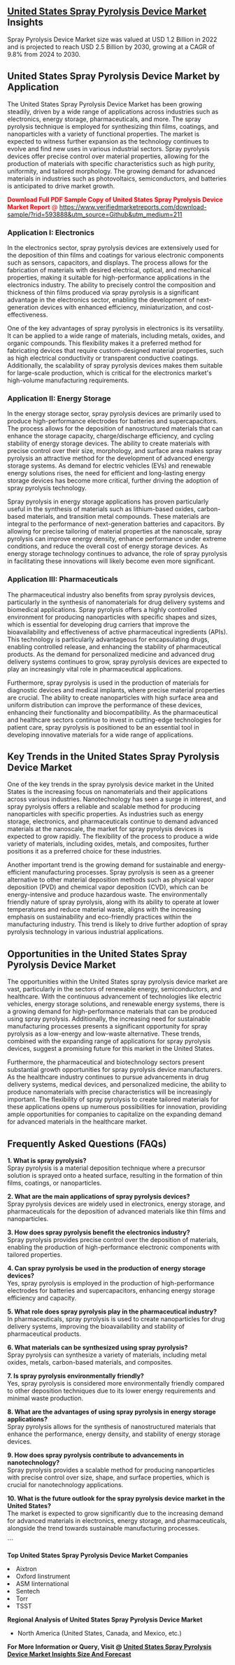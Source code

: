 <h2><a href="https://www.verifiedmarketreports.com/download-sample/?rid=593888&amp;utm_source=Github&amp;utm_medium=211" target="_blank">United States Spray Pyrolysis Device Market</a> Insights</h2><p>Spray Pyrolysis Device Market size was valued at USD 1.2 Billion in 2022 and is projected to reach USD 2.5 Billion by 2030, growing at a CAGR of 9.8% from 2024 to 2030.</p><p><h2>United States Spray Pyrolysis Device Market by Application</h2><p>The United States Spray Pyrolysis Device Market has been growing steadily, driven by a wide range of applications across industries such as electronics, energy storage, pharmaceuticals, and more. The spray pyrolysis technique is employed for synthesizing thin films, coatings, and nanoparticles with a variety of functional properties. The market is expected to witness further expansion as the technology continues to evolve and find new uses in various industrial sectors. Spray pyrolysis devices offer precise control over material properties, allowing for the production of materials with specific characteristics such as high purity, uniformity, and tailored morphology. The growing demand for advanced materials in industries such as photovoltaics, semiconductors, and batteries is anticipated to drive market growth.<p><span class=""><span style="color: #ff0000;"><strong>Download Full PDF Sample Copy of United States Spray Pyrolysis Device Market Report</strong> @ </span><a href="https://www.verifiedmarketreports.com/download-sample/?rid=593888&amp;utm_source=Github&amp;utm_medium=211" target="_blank">https://www.verifiedmarketreports.com/download-sample/?rid=593888&amp;utm_source=Github&amp;utm_medium=211</a></span></p><h3>Application I: Electronics</h3><p>In the electronics sector, spray pyrolysis devices are extensively used for the deposition of thin films and coatings for various electronic components such as sensors, capacitors, and displays. The process allows for the fabrication of materials with desired electrical, optical, and mechanical properties, making it suitable for high-performance applications in the electronics industry. The ability to precisely control the composition and thickness of thin films produced via spray pyrolysis is a significant advantage in the electronics sector, enabling the development of next-generation devices with enhanced efficiency, miniaturization, and cost-effectiveness.</p><p>One of the key advantages of spray pyrolysis in electronics is its versatility. It can be applied to a wide range of materials, including metals, oxides, and organic compounds. This flexibility makes it a preferred method for fabricating devices that require custom-designed material properties, such as high electrical conductivity or transparent conductive coatings. Additionally, the scalability of spray pyrolysis devices makes them suitable for large-scale production, which is critical for the electronics market's high-volume manufacturing requirements.</p><h3>Application II: Energy Storage</h3><p>In the energy storage sector, spray pyrolysis devices are primarily used to produce high-performance electrodes for batteries and supercapacitors. The process allows for the deposition of nanostructured materials that can enhance the storage capacity, charge/discharge efficiency, and cycling stability of energy storage devices. The ability to create materials with precise control over their size, morphology, and surface area makes spray pyrolysis an attractive method for the development of advanced energy storage systems. As demand for electric vehicles (EVs) and renewable energy solutions rises, the need for efficient and long-lasting energy storage devices has become more critical, further driving the adoption of spray pyrolysis technology.</p><p>Spray pyrolysis in energy storage applications has proven particularly useful in the synthesis of materials such as lithium-based oxides, carbon-based materials, and transition metal compounds. These materials are integral to the performance of next-generation batteries and capacitors. By allowing for precise tailoring of material properties at the nanoscale, spray pyrolysis can improve energy density, enhance performance under extreme conditions, and reduce the overall cost of energy storage devices. As energy storage technology continues to advance, the role of spray pyrolysis in facilitating these innovations will likely become even more significant.</p><h3>Application III: Pharmaceuticals</h3><p>The pharmaceutical industry also benefits from spray pyrolysis devices, particularly in the synthesis of nanomaterials for drug delivery systems and biomedical applications. Spray pyrolysis offers a highly controlled environment for producing nanoparticles with specific shapes and sizes, which is essential for developing drug carriers that improve the bioavailability and effectiveness of active pharmaceutical ingredients (APIs). This technology is particularly advantageous for encapsulating drugs, enabling controlled release, and enhancing the stability of pharmaceutical products. As the demand for personalized medicine and advanced drug delivery systems continues to grow, spray pyrolysis devices are expected to play an increasingly vital role in pharmaceutical applications.</p><p>Furthermore, spray pyrolysis is used in the production of materials for diagnostic devices and medical implants, where precise material properties are crucial. The ability to create nanoparticles with high surface area and uniform distribution can improve the performance of these devices, enhancing their functionality and biocompatibility. As the pharmaceutical and healthcare sectors continue to invest in cutting-edge technologies for patient care, spray pyrolysis is positioned to be an essential tool in developing innovative materials for a wide range of applications.</p><h2>Key Trends in the United States Spray Pyrolysis Device Market</h2><p>One of the key trends in the spray pyrolysis device market in the United States is the increasing focus on nanomaterials and their applications across various industries. Nanotechnology has seen a surge in interest, and spray pyrolysis offers a reliable and scalable method for producing nanoparticles with specific properties. As industries such as energy storage, electronics, and pharmaceuticals continue to demand advanced materials at the nanoscale, the market for spray pyrolysis devices is expected to grow rapidly. The flexibility of the process to produce a wide variety of materials, including oxides, metals, and composites, further positions it as a preferred choice for these industries.</p><p>Another important trend is the growing demand for sustainable and energy-efficient manufacturing processes. Spray pyrolysis is seen as a greener alternative to other material deposition methods such as physical vapor deposition (PVD) and chemical vapor deposition (CVD), which can be energy-intensive and produce hazardous waste. The environmentally friendly nature of spray pyrolysis, along with its ability to operate at lower temperatures and reduce material waste, aligns with the increasing emphasis on sustainability and eco-friendly practices within the manufacturing industry. This trend is likely to drive further adoption of spray pyrolysis technology in various industrial applications.</p><h2>Opportunities in the United States Spray Pyrolysis Device Market</h2><p>The opportunities within the United States spray pyrolysis device market are vast, particularly in the sectors of renewable energy, semiconductors, and healthcare. With the continuous advancement of technologies like electric vehicles, energy storage solutions, and renewable energy systems, there is a growing demand for high-performance materials that can be produced using spray pyrolysis. Additionally, the increasing need for sustainable manufacturing processes presents a significant opportunity for spray pyrolysis as a low-energy and low-waste alternative. These trends, combined with the expanding range of applications for spray pyrolysis devices, suggest a promising future for this market in the United States.</p><p>Furthermore, the pharmaceutical and biotechnology sectors present substantial growth opportunities for spray pyrolysis device manufacturers. As the healthcare industry continues to pursue advancements in drug delivery systems, medical devices, and personalized medicine, the ability to produce nanomaterials with precise characteristics will be increasingly important. The flexibility of spray pyrolysis to create tailored materials for these applications opens up numerous possibilities for innovation, providing ample opportunities for companies to capitalize on the expanding demand for advanced materials in the healthcare market.</p><h2>Frequently Asked Questions (FAQs)</h2><p><strong>1. What is spray pyrolysis?</strong><br>Spray pyrolysis is a material deposition technique where a precursor solution is sprayed onto a heated surface, resulting in the formation of thin films, coatings, or nanoparticles.</p><p><strong>2. What are the main applications of spray pyrolysis devices?</strong><br>Spray pyrolysis devices are widely used in electronics, energy storage, and pharmaceuticals for the deposition of advanced materials like thin films and nanoparticles.</p><p><strong>3. How does spray pyrolysis benefit the electronics industry?</strong><br>Spray pyrolysis provides precise control over the deposition of materials, enabling the production of high-performance electronic components with tailored properties.</p><p><strong>4. Can spray pyrolysis be used in the production of energy storage devices?</strong><br>Yes, spray pyrolysis is employed in the production of high-performance electrodes for batteries and supercapacitors, enhancing energy storage efficiency and capacity.</p><p><strong>5. What role does spray pyrolysis play in the pharmaceutical industry?</strong><br>In pharmaceuticals, spray pyrolysis is used to create nanoparticles for drug delivery systems, improving the bioavailability and stability of pharmaceutical products.</p><p><strong>6. What materials can be synthesized using spray pyrolysis?</strong><br>Spray pyrolysis can synthesize a variety of materials, including metal oxides, metals, carbon-based materials, and composites.</p><p><strong>7. Is spray pyrolysis environmentally friendly?</strong><br>Yes, spray pyrolysis is considered more environmentally friendly compared to other deposition techniques due to its lower energy requirements and minimal waste production.</p><p><strong>8. What are the advantages of using spray pyrolysis in energy storage applications?</strong><br>Spray pyrolysis allows for the synthesis of nanostructured materials that enhance the performance, energy density, and stability of energy storage devices.</p><p><strong>9. How does spray pyrolysis contribute to advancements in nanotechnology?</strong><br>Spray pyrolysis provides a scalable method for producing nanoparticles with precise control over size, shape, and surface properties, which is crucial for nanotechnology applications.</p><p><strong>10. What is the future outlook for the spray pyrolysis device market in the United States?</strong><br>The market is expected to grow significantly due to the increasing demand for advanced materials in electronics, energy storage, and pharmaceuticals, alongside the trend towards sustainable manufacturing processes.</p>```</p><p><strong>Top United States Spray Pyrolysis Device Market Companies</strong></p><div data-test-id=""><p><li>Aixtron</li><li> Oxford Iinstrument</li><li> ASM Iinternational</li><li> Sentech</li><li> Torr</li><li> TSST</li></p><div><strong>Regional Analysis of&nbsp;United States Spray Pyrolysis Device Market</strong></div><ul><li dir="ltr"><p dir="ltr">North America&nbsp;(United States, Canada, and Mexico, etc.)</p></li></ul><p><strong>For More Information or Query, Visit @&nbsp;</strong><strong><a href="https://www.verifiedmarketreports.com/product/spray-pyrolysis-device-market/?utm_source=Github&amp;utm_medium=211" target="_blank">United States Spray Pyrolysis Device Market Insights Size And Forecast</a></strong></p></div>
